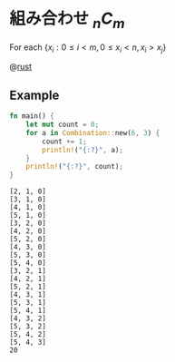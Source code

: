 # 組み合わせ ${}_nC{}_m$

For each $\{ x_i : 0 \leq i \lt m, 0 \leq x_i \lt n, x_i \gt x_j \}$

@[rust](nat.comb.rs)

## Example

```rust
fn main() {
    let mut count = 0;
    for a in Combination::new(6, 3) {
        count += 1;
        println!("{:?}", a);
    }
    println!("{:?}", count);
}
```

```
[2, 1, 0]
[3, 1, 0]
[4, 1, 0]
[5, 1, 0]
[3, 2, 0]
[4, 2, 0]
[5, 2, 0]
[4, 3, 0]
[5, 3, 0]
[5, 4, 0]
[3, 2, 1]
[4, 2, 1]
[5, 2, 1]
[4, 3, 1]
[5, 3, 1]
[5, 4, 1]
[4, 3, 2]
[5, 3, 2]
[5, 4, 2]
[5, 4, 3]
20
```

